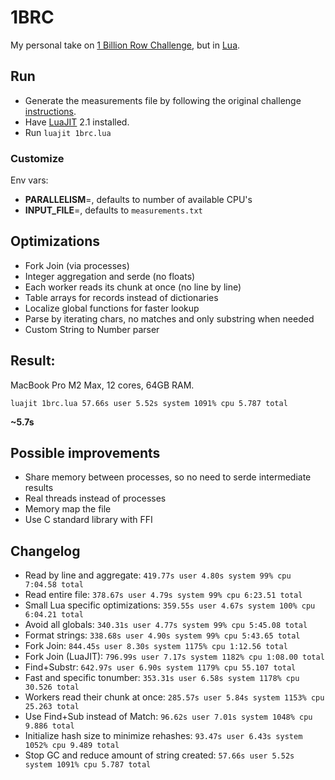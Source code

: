 # 1BRC

My personal take on [1 Billion Row Challenge](https://1brc.dev/), but in [Lua](https://www.lua.org/).

## Run

- Generate the measurements file by following the original challenge [instructions](https://github.com/gunnarmorling/1brc?tab=readme-ov-file#running-the-challenge).
- Have [LuaJIT](https://luajit.org/index.html) 2.1 installed.
- Run `luajit 1brc.lua`

### Customize

Env vars:

- **PARALLELISM**=<number>, defaults to number of available CPU's
- **INPUT_FILE**=<filepath>, defaults to `measurements.txt`

## Optimizations

- Fork Join (via processes)
- Integer aggregation and serde (no floats)
- Each worker reads its chunk at once (no line by line)
- Table arrays for records instead of dictionaries
- Localize global functions for faster lookup
- Parse by iterating chars, no matches and only substring when needed
- Custom String to Number parser

## Result:

MacBook Pro M2 Max, 12 cores, 64GB RAM.

```
luajit 1brc.lua 57.66s user 5.52s system 1091% cpu 5.787 total
```

**~5.7s**


## Possible improvements

- Share memory between processes, so no need to serde intermediate results
- Real threads instead of processes
- Memory map the file
- Use C standard library with FFI

## Changelog

- Read by line and aggregate: `419.77s user 4.80s system 99% cpu 7:04.58 total`
- Read entire file: `378.67s user 4.79s system 99% cpu 6:23.51 total`
- Small Lua specific optimizations: `359.55s user 4.67s system 100% cpu 6:04.21 total`
- Avoid all globals: `340.31s user 4.77s system 99% cpu 5:45.08 total`
- Format strings: `338.68s user 4.90s system 99% cpu 5:43.65 total`
- Fork Join: `844.45s user 8.30s system 1175% cpu 1:12.56 total`
- Fork Join (LuaJIT): `796.99s user 7.17s system 1182% cpu 1:08.00 total`
- Find+Substr: `642.97s user 6.90s system 1179% cpu 55.107 total`
- Fast and specific tonumber: `353.31s user 6.58s system 1178% cpu 30.526 total`
- Workers read their chunk at once: `285.57s user 5.84s system 1153% cpu 25.263 total`
- Use Find+Sub instead of Match: `96.62s user 7.01s system 1048% cpu 9.886 total`
- Initialize hash size to minimize rehashes: `93.47s user 6.43s system 1052% cpu 9.489 total`
- Stop GC and reduce amount of string created: `57.66s user 5.52s system 1091% cpu 5.787 total`

